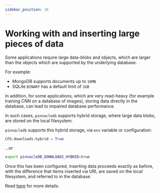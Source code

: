 ```yaml
---
sidebar_position: 16
---
```


# Working with and inserting large pieces of data

Some applications require large data-blobs and objects, which are larger than the objects which are supported by the underlying database.

For example:

- MongoDB supports documents up to `16MB`
- SQLite `BINARY` has a default limit of `1GB`

In addition, for some applications, which are very read-heavy (for example training CNN on a database of images), storing data directly in the database, can lead to impaired database performance.

In such cases, `pinnacledb` supports hybrid storage, where large data blobs, are stored on the local filesystem.

`pinnacledb` supports this hybrid storage, via `env` variable or configuration:

```python
CFG.downloads.hybrid = True
```

...or


```bash
export pinnacleDB_DOWNLOADS_HYBRID=true
```

Once this has been configured, inserting data proceeds exactly as before, with the difference 
that items inserted via URI, are saved on the local filesystem, and referred to in the database.

Read [here](15_referring_to_data_from_diverse_sources.md) for more details.